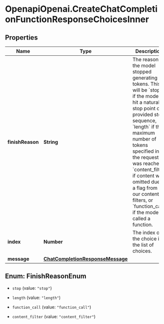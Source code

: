 # OpenapiOpenai.CreateChatCompletionFunctionResponseChoicesInner

## Properties

Name | Type | Description | Notes
------------ | ------------- | ------------- | -------------
**finishReason** | **String** | The reason the model stopped generating tokens. This will be &#x60;stop&#x60; if the model hit a natural stop point or a provided stop sequence, &#x60;length&#x60; if the maximum number of tokens specified in the request was reached, &#x60;content_filter&#x60; if content was omitted due to a flag from our content filters, or &#x60;function_call&#x60; if the model called a function.  | 
**index** | **Number** | The index of the choice in the list of choices. | 
**message** | [**ChatCompletionResponseMessage**](ChatCompletionResponseMessage.md) |  | 



## Enum: FinishReasonEnum


* `stop` (value: `"stop"`)

* `length` (value: `"length"`)

* `function_call` (value: `"function_call"`)

* `content_filter` (value: `"content_filter"`)





